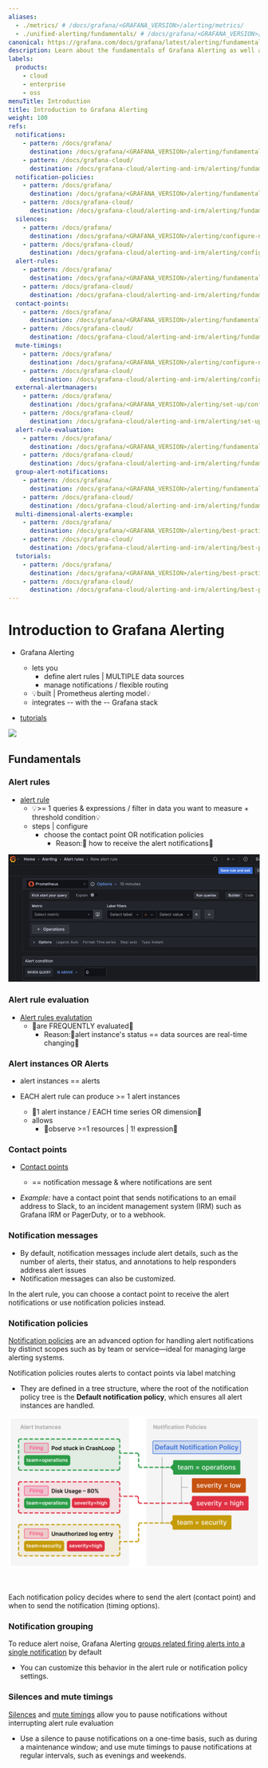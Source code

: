 ```yaml
---
aliases:
  - ./metrics/ # /docs/grafana/<GRAFANA_VERSION>/alerting/metrics/
  - ./unified-alerting/fundamentals/ # /docs/grafana/<GRAFANA_VERSION>/alerting/unified-alerting/fundamentals/
canonical: https://grafana.com/docs/grafana/latest/alerting/fundamentals/
description: Learn about the fundamentals of Grafana Alerting as well as the key features it offers
labels:
  products:
    - cloud
    - enterprise
    - oss
menuTitle: Introduction
title: Introduction to Grafana Alerting
weight: 100
refs:
  notifications:
    - pattern: /docs/grafana/
      destination: /docs/grafana/<GRAFANA_VERSION>/alerting/fundamentals/notifications/
    - pattern: /docs/grafana-cloud/
      destination: /docs/grafana-cloud/alerting-and-irm/alerting/fundamentals/notifications/
  notification-policies:
    - pattern: /docs/grafana/
      destination: /docs/grafana/<GRAFANA_VERSION>/alerting/fundamentals/notifications/notification-policies/
    - pattern: /docs/grafana-cloud/
      destination: /docs/grafana-cloud/alerting-and-irm/alerting/fundamentals/notifications/notification-policies/
  silences:
    - pattern: /docs/grafana/
      destination: /docs/grafana/<GRAFANA_VERSION>/alerting/configure-notifications/create-silence/
    - pattern: /docs/grafana-cloud/
      destination: /docs/grafana-cloud/alerting-and-irm/alerting/configure-notifications/create-silence/
  alert-rules:
    - pattern: /docs/grafana/
      destination: /docs/grafana/<GRAFANA_VERSION>/alerting/fundamentals/alert-rules/
    - pattern: /docs/grafana-cloud/
      destination: /docs/grafana-cloud/alerting-and-irm/alerting/fundamentals/alert-rules/
  contact-points:
    - pattern: /docs/grafana/
      destination: /docs/grafana/<GRAFANA_VERSION>/alerting/fundamentals/notifications/contact-points/
    - pattern: /docs/grafana-cloud/
      destination: /docs/grafana-cloud/alerting-and-irm/alerting/fundamentals/notifications/contact-points/
  mute-timings:
    - pattern: /docs/grafana/
      destination: /docs/grafana/<GRAFANA_VERSION>/alerting/configure-notifications/mute-timings/
    - pattern: /docs/grafana-cloud/
      destination: /docs/grafana-cloud/alerting-and-irm/alerting/configure-notifications/mute-timings/
  external-alertmanagers:
    - pattern: /docs/grafana/
      destination: /docs/grafana/<GRAFANA_VERSION>/alerting/set-up/configure-alertmanager/
    - pattern: /docs/grafana-cloud/
      destination: /docs/grafana-cloud/alerting-and-irm/alerting/set-up/configure-alertmanager/
  alert-rule-evaluation:
    - pattern: /docs/grafana/
      destination: /docs/grafana/<GRAFANA_VERSION>/alerting/fundamentals/alert-rules/rule-evaluation/
    - pattern: /docs/grafana-cloud/
      destination: /docs/grafana-cloud/alerting-and-irm/alerting/fundamentals/alert-rules/rule-evaluation/
  group-alert-notifications:
    - pattern: /docs/grafana/
      destination: /docs/grafana/<GRAFANA_VERSION>/alerting/fundamentals/notifications/group-alert-notifications/
    - pattern: /docs/grafana-cloud/
      destination: /docs/grafana-cloud/alerting-and-irm/alerting/fundamentals/notifications/group-alert-notifications/
  multi-dimensional-alerts-example:
    - pattern: /docs/grafana/
      destination: /docs/grafana/<GRAFANA_VERSION>/alerting/best-practices/multi-dimensional-alerts/
    - pattern: /docs/grafana-cloud/
      destination: /docs/grafana-cloud/alerting-and-irm/alerting/best-practices/multi-dimensional-alerts/
  tutorials:
    - pattern: /docs/grafana/
      destination: /docs/grafana/<GRAFANA_VERSION>/alerting/best-practices/tutorials/
    - pattern: /docs/grafana-cloud/
      destination: /docs/grafana-cloud/alerting-and-irm/alerting/best-practices/tutorials/
---
```


# Introduction to Grafana Alerting

* Grafana Alerting
  * lets you
    * define alert rules | MULTIPLE data sources
    * manage notifications / flexible routing
  * 💡built | Prometheus alerting model💡
  * integrates -- with the -- Grafana stack

* [tutorials](ref:tutorials)

![](/grafana/media/docs/alerting/alerting-configure-notifications-v2.png)

## Fundamentals

### Alert rules

* [alert rule](ref:alert-rules)
  * 💡\>= 1 queries & expressions / filter in data you want to measure + threshold condition💡
  * steps | configure
    * choose the contact point OR notification policies
      * Reason:🧠 how to receive the alert notifications🧠

![](static/alertRules.png)

### Alert rule evaluation

* [Alert rules evalutation](ref:alert-rule-evaluation)
  * 👀are FREQUENTLY evaluated👀
    * Reason:🧠alert instance's status == data sources are real-time changing🧠

### Alert instances OR Alerts

* alert instances == alerts

* EACH alert rule can produce >= 1 alert instances
  * 👀1 alert instance / EACH time series OR dimension👀
  * allows
    * 👀observe >=1 resources | 1! expression👀

### Contact points

* [Contact points](ref:contact-points) 
  * == notification message & where notifications are sent

* _Example:_ have a contact point that sends notifications to an email address
to Slack, to an incident management system (IRM) such as Grafana IRM or PagerDuty, or to a webhook.

### Notification messages

* By default, notification messages include alert details, such as the number of alerts, 
their status, and annotations to help responders address alert issues
* Notification messages can also be customized.

In the alert rule, you can choose a contact point to receive the alert notifications or use notification policies instead.

### Notification policies

[Notification policies](ref:notification-policies) are an advanced option for handling alert notifications by distinct scopes
such as by team or service—ideal for managing large alerting systems.

Notification policies routes alerts to contact points via label matching
* They are defined in a tree structure, where the root of the notification policy tree is the **Default notification policy**, which ensures all alert instances are handled.

![](/media/docs/alerting/notification-routing.png)

<br/>

Each notification policy decides where to send the alert (contact point) and when to send the notification (timing options).

### Notification grouping

To reduce alert noise, Grafana Alerting [groups related firing alerts into a single notification](ref:group-alert-notifications) by default
* You can customize this behavior in the alert rule or notification policy settings.

### Silences and mute timings

[Silences](ref:silences) and [mute timings](ref:mute-timings) allow you to pause notifications without interrupting alert rule evaluation
* Use a silence to pause notifications on a one-time basis, such as during a maintenance window; and use mute timings to pause notifications at regular intervals, such as evenings and weekends.
